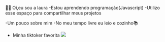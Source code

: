 🙋‍♀️ Oi,eu sou a laura
-Estou aprendendo programação(Javascript)
-Utilizo esse espaço para compartilhar meus projetos

   -Um pouco sobre mim
   -No meu tempo livre eu leio e cozinho📚
   - Minha tiktoker favorita
![](https://tenor.com/pt-BR/view/harry-potter-styles-gif-25897224)
